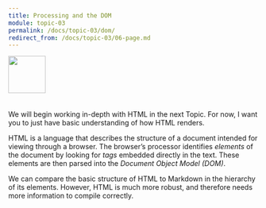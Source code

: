 ```yaml
---
title: Processing and the DOM
module: topic-03
permalink: /docs/topic-03/dom/
redirect_from: /docs/topic-03/06-page.md
---
```


<img src="./../../../img/arrow-divider.svg" style="width: 75px; border: none; margin: 0px 0 20px 0" />

We will begin working in-depth with HTML in the next Topic. For now, I want you to just have basic understanding of how HTML renders.

HTML is a language that describes the structure of a document intended for viewing through a browser. The browser’s processor identifies _elements_ of the document by looking for _tags_ embedded directly in the text. These elements are then parsed into the _Document Object Model (DOM)_.

We can compare the basic structure of HTML to Markdown in the hierarchy of its elements. However, HTML is much more robust, and therefore needs more information to compile correctly.
